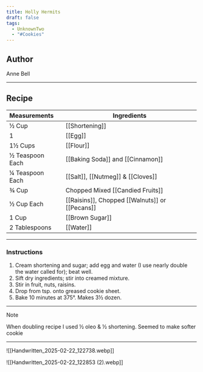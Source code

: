 ```yaml
---
title: Holly Hermits
draft: false
tags:
  - UnknownTwo
  - "#Cookies"
---
```

## Author
Anne Bell
___
## Recipe

| Measurements | Ingredients               |
| :----------- | ------------------------- |
| ½ Cup               | [[Shortening]]                           |
| 1                   | [[Egg]]                                 |
| 1½ Cups              | [[Flour]]                               |
| ½ Teaspoon Each            | [[Baking Soda]] and [[Cinnamon]]           |
| ¼ Teaspoon Each            | [[Salt]], [[Nutmeg]] & [[Cloves]]        |
| ¾ Cup               | Chopped Mixed [[Candied Fruits]]        |
| ½ Cup Each           | [[Raisins]], Chopped [[Walnuts]] or [[Pecans]] |
| 1 Cup               | [[Brown Sugar]]                         |
| 2 Tablespoons               | [[Water]]                               |
___
### Instructions
1.  Cream shortening and sugar; add egg and water (I use nearly double the water called for); beat well.
2.  Sift dry ingredients; stir into creamed mixture.
3.  Stir in fruit, nuts, raisins.
4.  Drop from tsp. onto greased cookie sheet.
5.  Bake 10 minutes at 375°. Makes 3½ dozen.
___

>[!Note]
>When doubling recipe I used ½ oleo & ½ shortening. Seemed to make softer cookie

___
![[Handwritten_2025-02-22_122738.webp]]

![[Handwritten_2025-02-22_122853 (2).webp]]